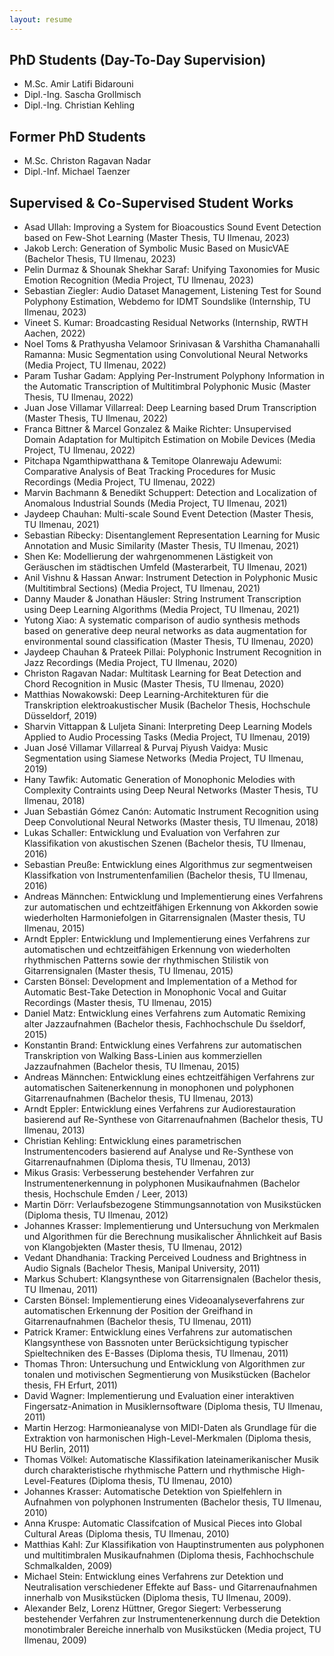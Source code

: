 ```yaml
---
layout: resume
---
```


## PhD Students (Day-To-Day Supervision)

* M.Sc. Amir Latifi Bidarouni
* Dipl.-Ing. Sascha Grollmisch
* Dipl.-Ing. Christian Kehling

## Former PhD Students

* M.Sc. Christon Ragavan Nadar
* Dipl.-Inf. Michael Taenzer

## Supervised & Co-Supervised Student Works

* Asad Ullah: Improving a System for Bioacoustics Sound Event Detection based on Few-Shot Learning (Master Thesis, TU Ilmenau, 2023)
* Jakob Lerch: Generation of Symbolic Music Based on MusicVAE (Bachelor Thesis, TU Ilmenau, 2023)
* Pelin Durmaz & Shounak Shekhar Saraf: Unifying Taxonomies for Music Emotion Recognition (Media Project, TU Ilmenau, 2023)
* Sebastian Ziegler: Audio Dataset Management, Listening Test for Sound Polyphony Estimation, Webdemo for IDMT Soundslike (Internship, TU Ilmenau, 2023)
* Vineet S. Kumar: Broadcasting Residual Networks (Internship, RWTH Aachen, 2022)
* Noel Toms & Prathyusha Velamoor Srinivasan & Varshitha Chamanahalli Ramanna: Music Segmentation using Convolutional Neural Networks (Media Project, TU Ilmenau, 2022)
* Param Tushar Gadam: Applying Per-Instrument Polyphony Information in the Automatic Transcription of Multitimbral Polyphonic Music (Master Thesis, TU Ilmenau, 2022)
* Juan Jose Villamar Villarreal: Deep Learning based Drum Transcription (Master Thesis, TU Ilmenau, 2022)
* Franca Bittner & Marcel Gonzalez & Maike Richter: Unsupervised Domain Adaptation for Multipitch Estimation on Mobile Devices (Media Project, TU Ilmenau, 2022)
* Pitchapa Ngamthipwatthana & Temitope Olanrewaju Adewumi: Comparative Analysis of Beat Tracking Procedures for Music Recordings (Media Project, TU Ilmenau, 2022)
* Marvin Bachmann & Benedikt Schuppert: Detection and Localization of Anomalous Industrial Sounds (Media Project, TU Ilmenau, 2021)
* Jaydeep Chauhan: Multi-scale Sound Event Detection (Master Thesis, TU Ilmenau, 2021)
* Sebastian Ribecky: Disentanglement Representation Learning for Music Annotation and Music Similarity (Master Thesis, TU Ilmenau, 2021)
* Shen Ke: Modellierung der wahrgenommenen Lästigkeit von Geräuschen im städtischen Umfeld (Masterarbeit, TU Ilmenau, 2021)
* Anil Vishnu & Hassan Anwar: Instrument Detection in Polyphonic Music (Multitimbral Sections) (Media Project, TU Ilmenau, 2021)
* Danny Mauder & Jonathan Häusler: String Instrument Transcription using Deep Learning Algorithms (Media Project, TU Ilmenau, 2021)
* Yutong Xiao: A systematic comparison of audio synthesis methods based on generative deep neural networks as data augmentation for environmental sound classification (Master Thesis, TU Ilmenau, 2020)
* Jaydeep Chauhan & Prateek Pillai: Polyphonic Instrument Recognition in Jazz Recordings (Media Project, TU Ilmenau, 2020)
* Christon Ragavan Nadar: Multitask Learning for Beat Detection and Chord Recognition in Music (Master Thesis, TU Ilmenau, 2020)
* Matthias Nowakowski: Deep Learning-Architekturen für die Transkription elektroakustischer Musik (Bachelor Thesis, Hochschule Düsseldorf, 2019)
* Sharvin Vittappan & Luljeta Sinani: Interpreting Deep Learning Models Applied to Audio Processing Tasks (Media Project, TU Ilmenau, 2019)
* Juan José Villamar Villarreal & Purvaj Piyush Vaidya: Music Segmentation using Siamese Networks (Media Project, TU Ilmenau, 2019)
* Hany Tawfik: Automatic Generation of Monophonic Melodies with Complexity Contraints using Deep Neural Networks (Master Thesis, TU Ilmenau, 2018)
* Juan Sebastián Gómez Canón: Automatic Instrument Recognition using Deep Convolutional Neural Networks (Master thesis, TU Ilmenau, 2018)
* Lukas Schaller: Entwicklung und Evaluation von Verfahren zur Klassifikation von akustischen Szenen (Bachelor thesis, TU Ilmenau, 2016)
* Sebastian Preuße: Entwicklung eines Algorithmus zur segmentweisen Klassifkation von Instrumentenfamilien (Bachelor thesis, TU Ilmenau, 2016)
* Andreas Männchen: Entwicklung und Implementierung eines Verfahrens zur automatischen und echtzeitfähigen Erkennung von Akkorden sowie wiederholten Harmoniefolgen in Gitarrensignalen (Master thesis, TU Ilmenau, 2015)
* Arndt Eppler: Entwicklung und Implementierung eines Verfahrens zur automatischen und echtzeitfähigen Erkennung von wiederholten rhythmischen Patterns sowie der rhythmischen Stilistik von Gitarrensignalen (Master thesis, TU Ilmenau, 2015)
* Carsten Bönsel: Development and Implementation of a Method for Automatic Best-Take Detection in Monophonic Vocal and Guitar Recordings (Master thesis, TU Ilmenau, 2015)
* Daniel Matz: Entwicklung eines Verfahrens zum Automatic Remixing alter Jazzaufnahmen (Bachelor thesis, Fachhochschule Du ̈sseldorf, 2015)
* Konstantin Brand: Entwicklung eines Verfahrens zur automatischen Transkription von Walking Bass-Linien aus kommerziellen Jazzaufnahmen (Bachelor thesis, TU Ilmenau, 2015)
* Andreas Männchen: Entwicklung eines echtzeitfähigen Verfahrens zur automatischen Saitenerkennung in monophonen und polyphonen Gitarrenaufnahmen (Bachelor thesis, TU Ilmenau, 2013)
* Arndt Eppler: Entwicklung eines Verfahrens zur Audiorestauration basierend auf Re-Synthese von Gitarrenaufnahmen (Bachelor thesis, TU Ilmenau, 2013)
* Christian Kehling: Entwicklung eines parametrischen Instrumentencoders basierend auf Analyse und Re-Synthese von Gitarrenaufnahmen (Diploma thesis, TU Ilmenau, 2013)
* Mikus Grasis: Verbesserung bestehender Verfahren zur Instrumentenerkennung in polyphonen Musikaufnahmen (Bachelor thesis, Hochschule Emden / Leer, 2013)
* Martin Dörr: Verlaufsbezogene Stimmungsannotation von Musikstücken (Diploma thesis, TU Ilmenau, 2012)
* Johannes Krasser: Implementierung und Untersuchung von Merkmalen und Algorithmen für die Berechnung musikalischer Ähnlichkeit auf Basis von Klangobjekten (Master thesis, TU Ilmenau, 2012)
* Vedant Dhandhania: Tracking Perceived Loudness and Brightness in Audio Signals (Bachelor Thesis,
Manipal University, 2011)
* Markus Schubert: Klangsynthese von Gitarrensignalen (Bachelor thesis, TU Ilmenau, 2011)
* Carsten Bönsel: Implementierung eines Videoanalyseverfahrens zur automatischen Erkennung der Position der Greifhand in Gitarrenaufnahmen (Bachelor thesis, TU Ilmenau, 2011)
* Patrick Kramer: Entwicklung eines Verfahrens zur automatischen Klangsynthese von Bassnoten unter Berücksichtigung typischer Spieltechniken des E-Basses (Diploma thesis, TU Ilmenau, 2011)
* Thomas Thron: Untersuchung und Entwicklung von Algorithmen zur tonalen und motivischen Segmentierung von Musikstücken (Bachelor thesis, FH Erfurt, 2011)
* David Wagner: Implementierung und Evaluation einer interaktiven Fingersatz-Animation in Musiklernsoftware (Diploma thesis, TU Ilmenau, 2011)
* Martin Herzog: Harmonieanalyse von MIDI-Daten als Grundlage für die Extraktion von harmonischen High-Level-Merkmalen (Diploma thesis, HU Berlin, 2011)
* Thomas Völkel: Automatische Klassifikation lateinamerikanischer Musik durch charakteristische rhythmische Pattern und rhythmische High-Level-Features (Diploma thesis, TU Ilmenau, 2010)
* Johannes Krasser: Automatische Detektion von Spielfehlern in Aufnahmen von polyphonen Instrumenten (Bachelor thesis, TU Ilmenau, 2010)
* Anna Kruspe: Automatic Classifcation of Musical Pieces into Global Cultural Areas (Diploma thesis, TU Ilmenau, 2010)
* Matthias Kahl: Zur Klassifikation von Hauptinstrumenten aus polyphonen und multitimbralen Musikaufnahmen (Diploma thesis, Fachhochschule Schmalkalden, 2009)
* Michael Stein: Entwicklung eines Verfahrens zur Detektion und Neutralisation verschiedener Effekte auf Bass- und Gitarrenaufnahmen innerhalb von Musikstücken (Diploma thesis, TU Ilmenau, 2009).
* Alexander Belz, Lorenz Hüttner, Gregor Siegert: Verbesserung bestehender Verfahren zur Instrumentenerkennung durch die Detektion monotimbraler Bereiche innerhalb von Musikstücken (Media project, TU Ilmenau, 2009)



<!-- ### Footer

Last updated: Nov 2020 -->

